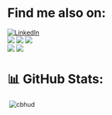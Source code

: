 # Find me also on:
[![LinkedIn](https://img.shields.io/badge/LinkedIn-%230077B5.svg?style=for-the-badge&logo=linkedin&logoColor=white)](https://linkedin.com/in/amerhot)<br>
[![](https://img.shields.io/badge/SpigotMc-black?style=for-the-badge&logo=spigotmc)](https://spigotmc.org/resources/authors/exzonepvp.408550)
[![](https://img.shields.io/spiget/downloads/115123?style=for-the-badge&logo=spigotmc&color=orange)](https://spigotmc.org/resources/castle-siege-king-teams-kits-abilities-coins-stats-map-regeneration-more.115123)
[![](https://img.shields.io/spiget/stars/115123?style=for-the-badge&logo=spigotmc)](https://spigotmc.org/resources/castle-siege-king-teams-kits-abilities-coins-stats-map-regeneration-more.115123)<br>
[![](https://img.shields.io/badge/Modrinth-black?style=for-the-badge&logo=modrinth)](https://modrinth.com/user/cbhud)
[![](https://img.shields.io/modrinth/dt/qciYBDg7?style=for-the-badge&logo=modrinth)](https://modrinth.com/plugin/castlesiege)




# 📊 GitHub Stats:

<p>&nbsp;<img align="center" src="https://github-readme-stats.vercel.app/api?username=cbhud&show_icons=true&theme=dracula&locale=en" alt="cbhud" /></p>
